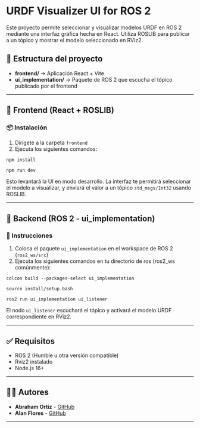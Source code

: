 # URDF Visualizer UI for ROS 2

Este proyecto permite seleccionar y visualizar modelos URDF en ROS 2 mediante una interfaz gráfica hecha en React. Utiliza ROSLIB para publicar a un tópico y mostrar el modelo seleccionado en RViz2.

## 📁 Estructura del proyecto

- **frontend/** → Aplicación React + Vite
- **ui_implementation/** → Paquete de ROS 2 que escucha el tópico publicado por el frontend

---

## 🚀 Frontend (React + ROSLIB)

### 📦 Instalación

1. Dirígete a la carpeta `frontend`
2. Ejecuta los siguientes comandos:
```
npm install
```
```
npm run dev
```

Esto levantará la UI en modo desarrollo. La interfaz te permitirá seleccionar el modelo a visualizar, y enviará el valor a un tópico `std_msgs/Int32` usando ROSLIB.

---

## 🧠 Backend (ROS 2 - ui_implementation)

### 🔧 Instrucciones

1. Coloca el paquete `ui_implementation` en el workspace de ROS 2 (`ros2_ws/src`)
2. Ejecuta los siguientes comandos en tu directorio de ros (ros2_ws comúnmente):

```
colcon build --packages-select ui_implementation
```
```
source install/setup.bash
```  
```
ros2 run ui_implementation ui_listener
```

El nodo `ui_listener` escuchará el tópico y activará el modelo URDF correspondiente en RViz2.

---

## ✅ Requisitos

- ROS 2 (Humble u otra versión compatible)
- Rviz2 instalado
- Node.js 16+

---

## 👨‍💻 Autores

- **Abraham Ortiz** - [GitHub](https://github.com/abrahamortiz) 
- **Alan Flores** - [GitHub](https://github.com/AIF31)

---

